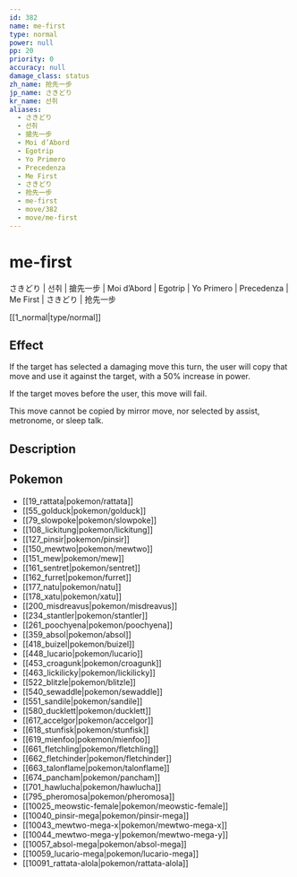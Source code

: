 ```yaml
---
id: 382
name: me-first
type: normal
power: null
pp: 20
priority: 0
accuracy: null
damage_class: status
zh_name: 抢先一步
jp_name: さきどり
kr_name: 선취
aliases:
  - さきどり
  - 선취
  - 搶先一步
  - Moi d’Abord
  - Egotrip
  - Yo Primero
  - Precedenza
  - Me First
  - さきどり
  - 抢先一步
  - me-first
  - move/382
  - move/me-first
---
```

# me-first
    
さきどり | 선취 | 搶先一步 | Moi d’Abord | Egotrip | Yo Primero | Precedenza | Me First | さきどり | 抢先一步

[[1_normal|type/normal]]

## Effect

If the target has selected a damaging move this turn, the user will copy that move and use it against the target, with a 50% increase in power.

If the target moves before the user, this move will fail.

This move cannot be copied by mirror move, nor selected by assist, metronome, or sleep talk.

## Description



## Pokemon

- [[19_rattata|pokemon/rattata]]
- [[55_golduck|pokemon/golduck]]
- [[79_slowpoke|pokemon/slowpoke]]
- [[108_lickitung|pokemon/lickitung]]
- [[127_pinsir|pokemon/pinsir]]
- [[150_mewtwo|pokemon/mewtwo]]
- [[151_mew|pokemon/mew]]
- [[161_sentret|pokemon/sentret]]
- [[162_furret|pokemon/furret]]
- [[177_natu|pokemon/natu]]
- [[178_xatu|pokemon/xatu]]
- [[200_misdreavus|pokemon/misdreavus]]
- [[234_stantler|pokemon/stantler]]
- [[261_poochyena|pokemon/poochyena]]
- [[359_absol|pokemon/absol]]
- [[418_buizel|pokemon/buizel]]
- [[448_lucario|pokemon/lucario]]
- [[453_croagunk|pokemon/croagunk]]
- [[463_lickilicky|pokemon/lickilicky]]
- [[522_blitzle|pokemon/blitzle]]
- [[540_sewaddle|pokemon/sewaddle]]
- [[551_sandile|pokemon/sandile]]
- [[580_ducklett|pokemon/ducklett]]
- [[617_accelgor|pokemon/accelgor]]
- [[618_stunfisk|pokemon/stunfisk]]
- [[619_mienfoo|pokemon/mienfoo]]
- [[661_fletchling|pokemon/fletchling]]
- [[662_fletchinder|pokemon/fletchinder]]
- [[663_talonflame|pokemon/talonflame]]
- [[674_pancham|pokemon/pancham]]
- [[701_hawlucha|pokemon/hawlucha]]
- [[795_pheromosa|pokemon/pheromosa]]
- [[10025_meowstic-female|pokemon/meowstic-female]]
- [[10040_pinsir-mega|pokemon/pinsir-mega]]
- [[10043_mewtwo-mega-x|pokemon/mewtwo-mega-x]]
- [[10044_mewtwo-mega-y|pokemon/mewtwo-mega-y]]
- [[10057_absol-mega|pokemon/absol-mega]]
- [[10059_lucario-mega|pokemon/lucario-mega]]
- [[10091_rattata-alola|pokemon/rattata-alola]]

